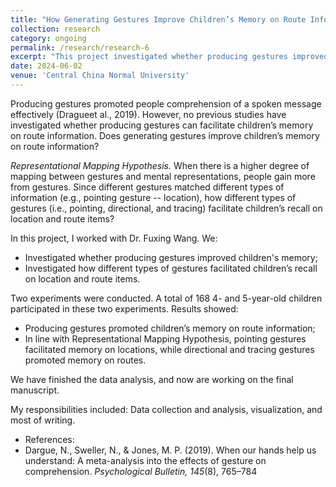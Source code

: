 ```yaml
---
title: "How Generating Gestures Improve Children’s Memory on Route Information?"
collection: research
category: ongoing
permalink: /research/research-6
excerpt: "This project investigated whether producing gestures improved children's memory and how different types of gestures improved memory on specific types of information."
date: 2024-06-02
venue: 'Central China Normal University'
---
```


Producing gestures promoted people comprehension of a spoken message effectively (Dragueet al., 2019). However, no previous studies have investigated whether producing gestures can facilitate children’s memory on route information. Does generating gestures improve children’s memory on route information?

<i>Representational Mapping Hypothesis.</i> When there is a higher degree of mapping between gestures and mental representations, people gain more from gestures. Since different gestures matched different types of information (e.g., pointing gesture -- location), how different types of gestures (i.e., pointing, directional, and tracing) facilitate children’s recall on location and route items?

In this project, I worked with Dr. Fuxing Wang. We:
- Investigated whether producing gestures improved children's memory;
- Investigated how different types of gestures facilitated children’s recall on location and route items.

Two experiments were conducted. A total of 168 4- and 5-year-old children participated in these two experiments. Results showed:
- Producing gestures promoted children’s memory on route information;
- In line with Representational Mapping Hypothesis, pointing gestures facilitated memory on locations, while directional and tracing gestures promoted memory on routes.

We have finished the data analysis, and now are working on the final manuscript.

My responsibilities included: Data collection and analysis, visualization, and most of writing.

- References:
- Dargue, N., Sweller, N., & Jones, M. P. (2019). When our hands help us understand: A meta-analysis into the effects of gesture on comprehension. <i>Psychological Bulletin, 145</i>(8), 765–784
